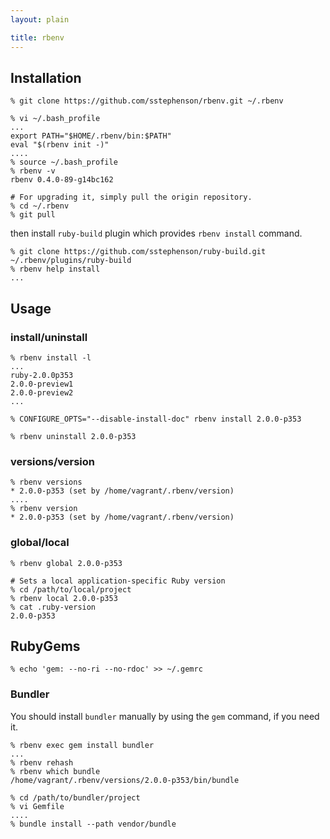 ```yaml
---
layout: plain

title: rbenv
---
```


## Installation

    % git clone https://github.com/sstephenson/rbenv.git ~/.rbenv

    % vi ~/.bash_profile
    ...
    export PATH="$HOME/.rbenv/bin:$PATH"
    eval "$(rbenv init -)"
    ....
    % source ~/.bash_profile
    % rbenv -v
    rbenv 0.4.0-89-g14bc162

    # For upgrading it, simply pull the origin repository.
    % cd ~/.rbenv
    % git pull

then install `ruby-build` plugin which provides `rbenv install` command.

    % git clone https://github.com/sstephenson/ruby-build.git ~/.rbenv/plugins/ruby-build
    % rbenv help install
    ...


## Usage

### install/uninstall

    % rbenv install -l
    ...
    ruby-2.0.0p353
    2.0.0-preview1
    2.0.0-preview2
    ...

    % CONFIGURE_OPTS="--disable-install-doc" rbenv install 2.0.0-p353

    % rbenv uninstall 2.0.0-p353


### versions/version

    % rbenv versions
    * 2.0.0-p353 (set by /home/vagrant/.rbenv/version)
    ....
    % rbenv version
    * 2.0.0-p353 (set by /home/vagrant/.rbenv/version)


### global/local

    % rbenv global 2.0.0-p353

    # Sets a local application-specific Ruby version
    % cd /path/to/local/project
    % rbenv local 2.0.0-p353
    % cat .ruby-version
    2.0.0-p353

## RubyGems

    % echo 'gem: --no-ri --no-rdoc' >> ~/.gemrc


### Bundler

You should install `bundler` manually by using the `gem` command, if you need it.

    % rbenv exec gem install bundler
    ...
    % rbenv rehash
    % rbenv which bundle
    /home/vagrant/.rbenv/versions/2.0.0-p353/bin/bundle

    % cd /path/to/bundler/project
    % vi Gemfile
    ....
    % bundle install --path vendor/bundle

